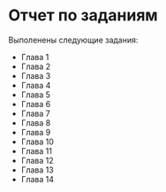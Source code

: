 # Отчет по заданиям
Выполенены следующие задания:
- Глава 1
- Глава 2
- Глава 3
- Глава 4
- Глава 5
- Глава 6
- Глава 7
- Глава 8
- Глава 9
- Глава 10
- Глава 11
- Глава 12
- Глава 13
- Глава 14
